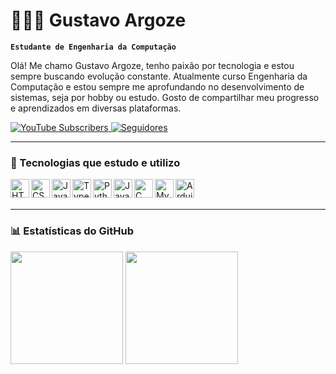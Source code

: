 # 👨🏻‍💻 Gustavo Argoze

**`Estudante de Engenharia da Computação`**

Olá! Me chamo Gustavo Argoze, tenho paixão por tecnologia e estou sempre buscando evolução constante. Atualmente curso Engenharia da Computação e estou sempre me aprofundando no desenvolvimento de sistemas, seja por hobby ou estudo. Gosto de compartilhar meu progresso e aprendizados em diversas plataformas.

<p align="left">
  <a href="https://www.youtube.com/channel/UCQOdGbRgy9bjwrlFvwSHSrQ" target="_blank">
    <img 
      alt="YouTube Subscribers" 
      title="Inscreva-se no meu canal" 
      src="https://custom-icon-badges.demolab.com/youtube/channel/subscribers/UCQOdGbRgy9bjwrlFvwSHSrQ?color=%23E05D44&label=Inscreva-se&logo=video&logoColor=white&style=for-the-badge&labelColor=CE4630"
    />
  </a>
  <a href="https://github.com/Argoze?tab=followers">
    <img 
      alt="Seguidores" 
      title="Me siga no GitHub" 
      src="https://custom-icon-badges.demolab.com/github/followers/Argoze?color=236ad3&labelColor=1155ba&style=for-the-badge&logo=github&label=Seguidores&logoColor=white"
    />
  </a>
</p>

---

### 🧠 Tecnologias que estudo e utilizo

<img align="left" alt="HTML" width="30px" src="https://cdn.jsdelivr.net/gh/devicons/devicon/icons/html5/html5-original.svg" />
<img align="left" alt="CSS" width="30px" src="https://cdn.jsdelivr.net/gh/devicons/devicon/icons/css3/css3-original.svg" />
<img align="left" alt="JavaScript" width="30px" src="https://cdn.jsdelivr.net/gh/devicons/devicon/icons/javascript/javascript-original.svg" />
<img align="left" alt="TypeScript" width="30px" src="https://cdn.jsdelivr.net/gh/devicons/devicon/icons/typescript/typescript-original.svg" />
<img align="left" alt="Python" width="30px" src="https://cdn.jsdelivr.net/gh/devicons/devicon/icons/python/python-original.svg" />
<img align="left" alt="Java" width="30px" src="https://cdn.jsdelivr.net/gh/devicons/devicon/icons/java/java-original.svg" />
<img align="left" alt="C" width="30px" src="https://cdn.jsdelivr.net/gh/devicons/devicon/icons/c/c-original.svg" />
<img align="left" alt="MySQL" width="30px" src="https://cdn.jsdelivr.net/gh/devicons/devicon/icons/mysql/mysql-original.svg" />
<img align="left" alt="Arduino" width="30px" src="https://cdn.jsdelivr.net/gh/devicons/devicon/icons/arduino/arduino-original.svg" />
<br><br>

---

### 📊 Estatísticas do GitHub

<p align="left">
  <img 
    height="180em" 
    src="https://github-readme-stats.vercel.app/api?username=Argoze&show_icons=true&theme=tokyonight&include_all_commits=true&locale=pt-br" 
  />
  <img 
    height="180em" 
    src="https://github-readme-stats.vercel.app/api/top-langs/?username=Argoze&theme=tokyonight&layout=compact&custom_title=Linguagens&langs_count=10" 
  />
</p>
